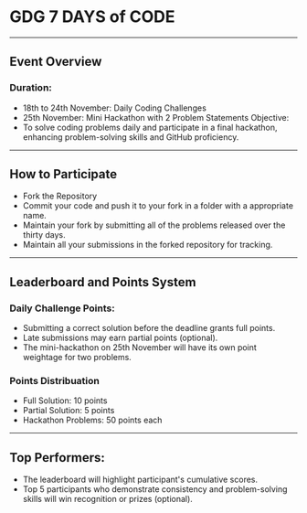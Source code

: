 # GDG 7 DAYS of CODE
---
## Event Overview
### Duration:

- 18th to 24th November: Daily Coding Challenges
- 25th November: Mini Hackathon with 2 Problem Statements
Objective:
- To solve coding problems daily and participate in a final hackathon, enhancing problem-solving skills and GitHub proficiency.
---
## How to Participate
- Fork the Repository
- Commit your code and push it to your fork in a folder with a appropriate name.<br>
- Maintain your fork by submitting all of the problems released over the thirty days.<br>
- Maintain all your submissions in the forked repository for tracking.
---
## Leaderboard and Points System
### Daily Challenge Points:

- Submitting a correct solution before the deadline grants full points.
- Late submissions may earn partial points (optional).
- The mini-hackathon on 25th November will have its own point weightage for two problems.

### Points Distribuation
- Full Solution: 10 points
- Partial Solution: 5 points
- Hackathon Problems: 50 points each
---
## Top Performers:

- The leaderboard will highlight participant's cumulative scores.
- Top 5 participants who demonstrate consistency and problem-solving skills will win recognition or prizes (optional).

